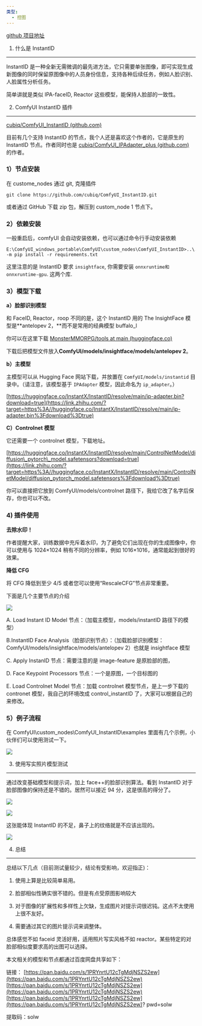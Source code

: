 ```yaml
---
类型:
  - 控图
---
```



[github 项目地址](https://github.com/cubiq/ComfyUI_InstantID)


1. 什么是 InstantID
--------------

InstantID 是一种全新无需微调的最先进方法，它只需要单张图像，即可实现生成新图像的同时保留原图像中的人员身份信息，支持各种后续任务，例如人脸识别、人脸属性分析任务。

简单讲就是类似 IPA-faceID, Reactor 这些模型，能保持人脸部的一致性。

2. ComfyUI InstantID 插件
---------------------

[cubiq/ComfyUI_InstantID (github.com)](https://link.zhihu.com/?target=https%3A//github.com/cubiq/ComfyUI_InstantID)

目前有几个支持 InstantID 的节点，我个人还是喜欢这个作者的，它是原生的 InstantID 节点。作者同时也是 [cubiq/ComfyUI\_IPAdapter\_plus (github.com)](https://link.zhihu.com/?target=https%3A//github.com/cubiq/ComfyUI_IPAdapter_plus) 的作者。

### 1）节点安装

在 custome_nodes 通过 git, 克隆插件

```text
git clone https://github.com/cubiq/ComfyUI_InstantID.git
```

或者通过 GitHub 下载 zip 包，解压到 custom_node 1 节点下。

### 2）依赖安装

一般重启后，comfyUI 会自动安装依赖，也可以通过命令行手动安装依赖

```text
E:\ComfyUI_windows_portable\ComfyUI\custom_nodes\ComfyUI_InstantID>..\..\..\python_embeded\python.exe -m pip install -r requirements.txt
```

这里注意的是 InstantID 要求 `insightface`, 你需要安装 `onnxruntime和onnxruntime-gpu`. 这两个库.

### 3）模型下载

**a）脸部识别模型**

和 FaceID, Reactor，roop 不同的是，这个 InstantID 用的 The InsightFace 模型是**antelopev 2，**而不是常用的经典模型 buffalo_l

你可以在这里下载 [MonsterMMORPG/tools at main (huggingface.co)](https://link.zhihu.com/?target=https%3A//huggingface.co/MonsterMMORPG/tools/tree/main)

下载后把模型文件放入**ComfyUI/models/insightface/models/antelopev 2**。

**b）主模型**

主模型可以从 Hugging Face 网站下载，并放置在 `ComfyUI/models/instantid` 目录中。（请注意，该模型基于 `IPAdapter` 模型，因此命名为 `ip_adapter`。）

[https://huggingface.co/InstantX/InstantID/resolve/main/ip-adapter.bin?download=true](https://link.zhihu.com/?target=https%3A//huggingface.co/InstantX/InstantID/resolve/main/ip-adapter.bin%3Fdownload%3Dtrue)

**C）Controlnet 模型**

它还需要一个 controlnet 模型，下载地址。

[https://huggingface.co/InstantX/InstantID/resolve/main/ControlNetModel/diffusion\_pytorch\_model.safetensors?download=true](https://link.zhihu.com/?target=https%3A//huggingface.co/InstantX/InstantID/resolve/main/ControlNetModel/diffusion_pytorch_model.safetensors%3Fdownload%3Dtrue)

你可以直接把它放到 ComfyUI/models/controlnet 路径下，我给它改了名字后保存，你也可以不改。

### 4) 插件使用

**去除水印！**

作者提醒大家，训练数据中充斥着水印，为了避免它们出现在你的生成图像中，你可以使用与 1024×1024 稍有不同的分辨率，例如 1016×1016，通常能起到很好的效果。

**降低 CFG**

将 CFG 降低到至少 4/5 或者您可以使用“RescaleCFG”节点非常重要。

下面是几个主要节点的介绍

![](https://pic3.zhimg.com/v2-ab658b5dfe1b822426aa1825030940ce_b.jpg)

A. Load Instant ID Model 节点：（加载主模型，models/instantID 路径下的模型）

B.InstantID Face Analysis（脸部识别节点）：（加载脸部识别模型：ComfyUI/models/insightface/models/antelopev 2）也就是 insightface 模型

C. Apply InstanID 节点：需要注意的是 image-feature 是原脸部的图，

D. Face Keypoint Processors 节点：一个是原图，一个目标图的

E. Load Controlnet Model 节点：加载 controlnet 模型节点，是上一步下载的 contronet 模型，我自己的环境改成 control_instantID 了，大家可以根据自己的来修改。

### 5）例子流程

在 ComfyUI\\custom\_nodes\\ComfyUI\_InstantID\\examples 里面有几个示例，小伙伴们可以使用测试一下。

![](https://pic4.zhimg.com/v2-cbab3ed19132e4a59da5afc6c7d41ad3_b.jpg)

3. 使用写实照片模型测试
------------

通过改变基础模型和提示词，加上 face++的脸部识别算法。看到 InstantID 对于脸部图像的保持还是不错的。居然可以接近 94 分，这是很高的得分了。

![](https://pic3.zhimg.com/v2-9b2d20af5032aea63eae2658dae11a72_b.jpg)

![](https://pic2.zhimg.com/v2-0ef9e61a75722bf09ef5167440dd2229_b.jpg)

这张能体现 InstantID 的不足，鼻子上的纹络就是不应该出现的。

![](https://pic2.zhimg.com/v2-ebeaacbca53b89c1a602de13c06efc21_b.jpg)

4. 总结
----

总结以下几点（目前测试量较少，结论有受影响，欢迎指正)：

1. 使用上算是比较简单易用。

2. 脸部相似性确实很不错的。但是有点受原图影响较大

3. 对于图像的扩展性和多样性上欠缺，生成图片对提示词很迟钝。这点不太使用上很不友好。

4. 需要通过其它的图片提示词来调整体。

总体感觉不如 faceid 灵活好用，适用照片写实风格不如 reactor。某些特定的对脸部相似度要求高的出图可以选择。

本文相关的模型和节点都通过百度网盘共享如下：

链接：[](https://link.zhihu.com/?target=https%3A//pan.baidu.com/s/1PRYnrtU12cTgMdjNSZS2ew%3Fpwd%3Dsolw) [https://pan.baidu.com/s/1PRYnrtU12cTgMdjNSZS2ew](https://pan.baidu.com/s/1PRYnrtU12cTgMdjNSZS2ew) [https://pan.baidu.com/s/1PRYnrtU12cTgMdjNSZS2ew](https://pan.baidu.com/s/1PRYnrtU12cTgMdjNSZS2ew) [https://pan.baidu.com/s/1PRYnrtU12cTgMdjNSZS2ew](https://pan.baidu.com/s/1PRYnrtU12cTgMdjNSZS2ew)? pwd=solw

提取码：solw